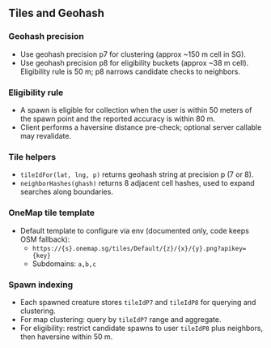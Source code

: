 ## Tiles and Geohash

### Geohash precision
- Use geohash precision p7 for clustering (approx ~150 m cell in SG).
- Use geohash precision p8 for eligibility buckets (approx ~38 m cell). Eligibility rule is 50 m; p8 narrows candidate checks to neighbors.

### Eligibility rule
- A spawn is eligible for collection when the user is within 50 meters of the spawn point and the reported accuracy is within 80 m.
- Client performs a haversine distance pre-check; optional server callable may revalidate.

### Tile helpers
- `tileIdFor(lat, lng, p)` returns geohash string at precision p (7 or 8).
- `neighborHashes(ghash)` returns 8 adjacent cell hashes, used to expand searches along boundaries.

### OneMap tile template
- Default template to configure via env (documented only, code keeps OSM fallback):
  - `https://{s}.onemap.sg/tiles/Default/{z}/{x}/{y}.png?apikey={key}`
  - Subdomains: `a,b,c`

### Spawn indexing
- Each spawned creature stores `tileIdP7` and `tileIdP8` for querying and clustering.
- For map clustering: query by `tileIdP7` range and aggregate.
- For eligibility: restrict candidate spawns to user `tileIdP8` plus neighbors, then haversine within 50 m.


